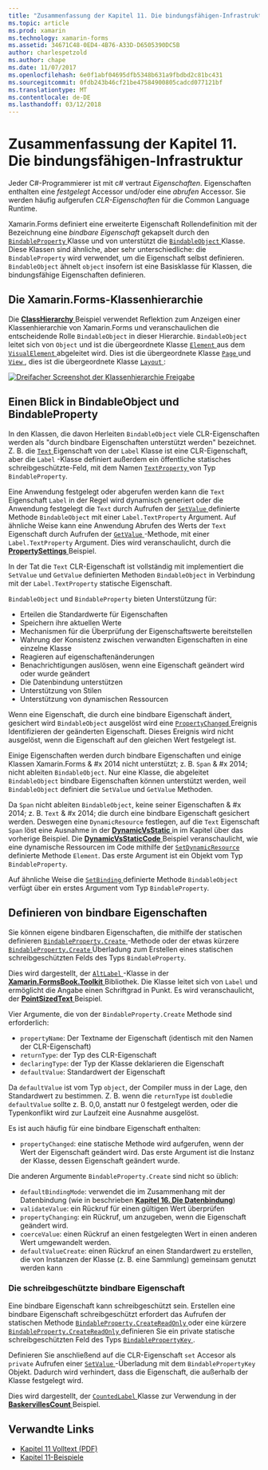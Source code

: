 ```yaml
---
title: "Zusammenfassung der Kapitel 11. Die bindungsfähigen-Infrastruktur"
ms.topic: article
ms.prod: xamarin
ms.technology: xamarin-forms
ms.assetid: 34671C48-0ED4-4B76-A33D-D6505390DC5B
author: charlespetzold
ms.author: chape
ms.date: 11/07/2017
ms.openlocfilehash: 6e0f1abf04695dfb5348b631a9fbdbd2c81bc431
ms.sourcegitcommit: 0fdb243b46cf21be47584900805cadcd077121bf
ms.translationtype: MT
ms.contentlocale: de-DE
ms.lasthandoff: 03/12/2018
---
```

# <a name="summary-of-chapter-11-the-bindable-infrastructure"></a>Zusammenfassung der Kapitel 11. Die bindungsfähigen-Infrastruktur

Jeder C#-Programmierer ist mit c# vertraut *Eigenschaften*. Eigenschaften enthalten eine *festgelegt* Accessor und/oder eine *abrufen* Accessor. Sie werden häufig aufgerufen *CLR-Eigenschaften* für die Common Language Runtime.

Xamarin.Forms definiert eine erweiterte Eigenschaft Rollendefinition mit der Bezeichnung eine *bindbare Eigenschaft* gekapselt durch den [ `BindableProperty` ](https://developer.xamarin.com/api/type/Xamarin.Forms.BindableProperty/) Klasse und von unterstützt die [ `BindableObject` ](https://developer.xamarin.com/api/type/Xamarin.Forms.BindableObject/)Klasse. Diese Klassen sind ähnliche, aber sehr unterschiedliche: die `BindableProperty` wird verwendet, um die Eigenschaft selbst definieren. `BindableObject` ähnelt `object` insofern ist eine Basisklasse für Klassen, die bindungsfähige Eigenschaften definieren.

## <a name="the-xamarinforms-class-hierarchy"></a>Die Xamarin.Forms-Klassenhierarchie

Die [ **ClassHierarchy** ](https://github.com/xamarin/xamarin-forms-book-samples/tree/master/Chapter11/ClassHierarchy) Beispiel verwendet Reflektion zum Anzeigen einer Klassenhierarchie von Xamarin.Forms und veranschaulichen die entscheidende Rolle `BindableObject` in dieser Hierarchie. `BindableObject` leitet sich von `Object` und ist die übergeordnete Klasse [ `Element` ](https://developer.xamarin.com/api/type/Xamarin.Forms.Element/) aus dem [ `VisualElement` ](https://developer.xamarin.com/api/type/Xamarin.Forms.VisualElement/) abgeleitet wird. Dies ist die übergeordnete Klasse [ `Page` ](https://developer.xamarin.com/api/type/Xamarin.Forms.Page/) und [ `View` ](https://developer.xamarin.com/api/type/Xamarin.Forms.View/), dies ist die übergeordnete Klasse [ `Layout` ](https://developer.xamarin.com/api/type/Xamarin.Forms.Layout/):

[![Dreifacher Screenshot der Klassenhierarchie Freigabe](images/ch11fg01-small.png "Klasse Hierarchie Freigabe")](images/ch11fg01-large.png#lightbox "Klasse Hierarchie freigeben")

## <a name="a-peek-into-bindableobject-and-bindableproperty"></a>Einen Blick in BindableObject und BindableProperty

In den Klassen, die davon Herleiten `BindableObject` viele CLR-Eigenschaften werden als "durch bindbare Eigenschaften unterstützt werden" bezeichnet. Z. B. die [ `Text` ](https://developer.xamarin.com/api/property/Xamarin.Forms.Label.Text/) Eigenschaft von der `Label` Klasse ist eine CLR-Eigenschaft, aber die `Label` -Klasse definiert außerdem ein öffentliche statisches schreibgeschützte-Feld, mit dem Namen [ `TextProperty` ](https://developer.xamarin.com/api/property/Xamarin.Forms.Label.TextProperty/) von Typ `BindableProperty`.

Eine Anwendung festgelegt oder abgerufen werden kann die `Text` Eigenschaft `Label` in der Regel wird dynamisch generiert oder die Anwendung festgelegt die `Text` durch Aufrufen der [ `SetValue` ](https://developer.xamarin.com/api/member/Xamarin.Forms.BindableObject.SetValue/p/Xamarin.Forms.BindableProperty/System.Object/) definierte Methode `BindableObject` mit einer `Label.TextProperty` Argument. Auf ähnliche Weise kann eine Anwendung Abrufen des Werts der `Text` Eigenschaft durch Aufrufen der [ `GetValue` ](https://developer.xamarin.com/api/member/Xamarin.Forms.BindableObject.GetValue/p/Xamarin.Forms.BindableProperty/) -Methode, mit einer `Label.TextProperty` Argument. Dies wird veranschaulicht, durch die [ **PropertySettings** ](https://github.com/xamarin/xamarin-forms-book-samples/tree/master/Chapter11/PropertySettings) Beispiel.

In der Tat die `Text` CLR-Eigenschaft ist vollständig mit implementiert die `SetValue` und `GetValue` definierten Methoden `BindableObject` in Verbindung mit der `Label.TextProperty` statische Eigenschaft.

`BindableObject` und `BindableProperty` bieten Unterstützung für:

- Erteilen die Standardwerte für Eigenschaften
- Speichern ihre aktuellen Werte
- Mechanismen für die Überprüfung der Eigenschaftswerte bereitstellen
- Wahrung der Konsistenz zwischen verwandten Eigenschaften in eine einzelne Klasse
- Reagieren auf eigenschaftenänderungen
- Benachrichtigungen auslösen, wenn eine Eigenschaft geändert wird oder wurde geändert
- Die Datenbindung unterstützen
- Unterstützung von Stilen
- Unterstützung von dynamischen Ressourcen

Wenn eine Eigenschaft, die durch eine bindbare Eigenschaft ändert, gesichert wird `BindableObject` ausgelöst wird eine [ `PropertyChanged` ](https://developer.xamarin.com/api/event/Xamarin.Forms.BindableObject.PropertyChanged/) Ereignis Identifizieren der geänderten Eigenschaft. Dieses Ereignis wird nicht ausgelöst, wenn die Eigenschaft auf den gleichen Wert festgelegt ist.

Einige Eigenschaften werden durch bindbare Eigenschaften und einige Klassen Xamarin.Forms & #x 2014 nicht unterstützt; z. B. `Span` & #x 2014; nicht ableiten `BindableObject`. Nur eine Klasse, die abgeleitet `BindableObject` bindbare Eigenschaften können unterstützt werden, weil `BindableObject` definiert die `SetValue` und `GetValue` Methoden.

Da `Span` nicht ableiten `BindableObject`, keine seiner Eigenschaften & #x 2014; z. B. `Text` & #x 2014; die durch eine bindbare Eigenschaft gesichert werden. Deswegen eine `DynamicResource` festlegen, auf die `Text` Eigenschaft `Span` löst eine Ausnahme in der [ **DynamicVsStatic** ](https://github.com/xamarin/xamarin-forms-book-samples/tree/master/Chapter10/DynamicVsStatic) in im Kapitel über das vorherige Beispiel. Die [ **DynamicVsStaticCode** ](https://github.com/xamarin/xamarin-forms-book-samples/tree/master/Chapter11/DynamicVsStaticCode) Beispiel veranschaulicht, wie eine dynamische Ressourcen im Code mithilfe der [ `SetDynamicResource` ](https://developer.xamarin.com/api/member/Xamarin.Forms.Element.SetDynamicResource/p/Xamarin.Forms.BindableProperty/System.String/) definierte Methode `Element`. Das erste Argument ist ein Objekt vom Typ `BindableProperty`.

Auf ähnliche Weise die [ `SetBinding` ](https://developer.xamarin.com/api/member/Xamarin.Forms.BindableObject.SetBinding/p/Xamarin.Forms.BindableProperty/Xamarin.Forms.BindingBase/) definierte Methode `BindableObject` verfügt über ein erstes Argument vom Typ `BindableProperty`.

## <a name="defining-bindable-properties"></a>Definieren von bindbare Eigenschaften

Sie können eigene bindbaren Eigenschaften, die mithilfe der statischen definieren [ `BindableProperty.Create` ](https://developer.xamarin.com/api/member/Xamarin.Forms.BindableProperty.Create/p/System.String/System.Type/System.Type/System.Object/Xamarin.Forms.BindingMode/Xamarin.Forms.BindableProperty+ValidateValueDelegate/Xamarin.Forms.BindableProperty+BindingPropertyChangedDelegate/Xamarin.Forms.BindableProperty+BindingPropertyChangingDelegate/Xamarin.Forms.BindableProperty+CoerceValueDelegate/Xamarin.Forms.BindableProperty+CreateDefaultValueDelegate/) -Methode oder der etwas kürzere [ `BindableProperty.Create` ](https://developer.xamarin.com/api/member/Xamarin.Forms.BindableProperty.Create/p/System.String/System.Type/System.Type/System.Object/Xamarin.Forms.BindingMode/Xamarin.Forms.BindableProperty+ValidateValueDelegate/Xamarin.Forms.BindableProperty+BindingPropertyChangedDelegate/Xamarin.Forms.BindableProperty+BindingPropertyChangingDelegate/Xamarin.Forms.BindableProperty+CoerceValueDelegate/) Überladung zum Erstellen eines statischen schreibgeschützten Felds des Typs `BindableProperty`.

Dies wird dargestellt, der [ `AltLabel` ](https://github.com/xamarin/xamarin-forms-book-samples/blob/master/Libraries/Xamarin.FormsBook.Toolkit/Xamarin.FormsBook.Toolkit/AltLabel.cs) -Klasse in der [ **Xamarin.FormsBook.Toolkit** ](https://github.com/xamarin/xamarin-forms-book-samples/tree/master/Libraries/Xamarin.FormsBook.Toolkit) Bibliothek. Die Klasse leitet sich von `Label` und ermöglicht die Angabe einen Schriftgrad in Punkt. Es wird veranschaulicht, der [ **PointSizedText** ](https://github.com/xamarin/xamarin-forms-book-samples/tree/master/Chapter11/PointSizedText) Beispiel.

Vier Argumente, die von der `BindableProperty.Create` Methode sind erforderlich:

- `propertyName`: Der Textname der Eigenschaft (identisch mit den Namen der CLR-Eigenschaft)
- `returnType`: der Typ des CLR-Eigenschaft
- `declaringType`: der Typ der Klasse deklarieren die Eigenschaft
- `defaultValue`: Standardwert der Eigenschaft

Da `defaultValue` ist vom Typ `object`, der Compiler muss in der Lage, den Standardwert zu bestimmen. Z. B. wenn die `returnType` ist `double`die `defaultValue` sollte z. B. 0,0, anstatt nur 0 festgelegt werden, oder die Typenkonflikt wird zur Laufzeit eine Ausnahme ausgelöst.

Es ist auch häufig für eine bindbare Eigenschaft enthalten:

- `propertyChanged`: eine statische Methode wird aufgerufen, wenn der Wert der Eigenschaft geändert wird. Das erste Argument ist die Instanz der Klasse, dessen Eigenschaft geändert wurde.

Die anderen Argumente `BindableProperty.Create` sind nicht so üblich:

- `defaultBindingMode`: verwendet die im Zusammenhang mit der Datenbindung (wie in beschrieben [ **Kapitel 16. Die Datenbindung**](chapter16.md))
- `validateValue`: ein Rückruf für einen gültigen Wert überprüfen
- `propertyChanging`: ein Rückruf, um anzugeben, wenn die Eigenschaft geändert wird.
- `coerceValue`: einen Rückruf an einen festgelegten Wert in einen anderen Wert umgewandelt werden.
- `defaultValueCreate`: einen Rückruf an einen Standardwert zu erstellen, die von Instanzen der Klasse (z. B. eine Sammlung) gemeinsam genutzt werden kann

### <a name="the-read-only-bindable-property"></a>Die schreibgeschützte bindbare Eigenschaft

Eine bindbare Eigenschaft kann schreibgeschützt sein. Erstellen eine bindbare Eigenschaft schreibgeschützt erfordert das Aufrufen der statischen Methode [ `BindableProperty.CreateReadOnly` ](https://developer.xamarin.com/api/member/Xamarin.Forms.BindableProperty.CreateReadOnly/p/System.String/System.Type/System.Type/System.Object/Xamarin.Forms.BindingMode/Xamarin.Forms.BindableProperty+ValidateValueDelegate/Xamarin.Forms.BindableProperty+BindingPropertyChangedDelegate/Xamarin.Forms.BindableProperty+BindingPropertyChangingDelegate/Xamarin.Forms.BindableProperty+CoerceValueDelegate/Xamarin.Forms.BindableProperty+CreateDefaultValueDelegate/) oder eine kürzere [ `BindableProperty.CreateReadOnly` ](https://developer.xamarin.com/api/member/Xamarin.Forms.BindableProperty.CreateReadOnly/p/System.String/System.Type/System.Type/System.Object/Xamarin.Forms.BindingMode/Xamarin.Forms.BindableProperty+ValidateValueDelegate/Xamarin.Forms.BindableProperty+BindingPropertyChangedDelegate/Xamarin.Forms.BindableProperty+BindingPropertyChangingDelegate/Xamarin.Forms.BindableProperty+CoerceValueDelegate/) definieren Sie ein private statische schreibgeschützten Feld des Typs [ `BindablePropertyKey` ](https://developer.xamarin.com/api/type/Xamarin.Forms.BindablePropertyKey/).

Definieren Sie anschließend auf die CLR-Eigenschaft `set` Accesor als `private` Aufrufen einer [ `SetValue` ](https://developer.xamarin.com/api/member/Xamarin.Forms.BindableObject.SetValue/p/Xamarin.Forms.BindablePropertyKey/System.Object/) -Überladung mit dem `BindablePropertyKey` Objekt. Dadurch wird verhindert, dass die Eigenschaft, die außerhalb der Klasse festgelegt wird.

Dies wird dargestellt, der [ `CountedLabel` ](https://github.com/xamarin/xamarin-forms-book-samples/blob/master/Libraries/Xamarin.FormsBook.Toolkit/Xamarin.FormsBook.Toolkit/CountedLabel.cs) Klasse zur Verwendung in der [ **BaskervillesCount** ](https://github.com/xamarin/xamarin-forms-book-samples/tree/master/Chapter11/BaskervillesCount) Beispiel.



## <a name="related-links"></a>Verwandte Links

- [Kapitel 11 Volltext (PDF)](https://download.xamarin.com/developer/xamarin-forms-book/XamarinFormsBook-Ch11-Apr2016.pdf)
- [Kapitel 11-Beispiele](https://github.com/xamarin/xamarin-forms-book-samples/tree/master/Chapter11)

